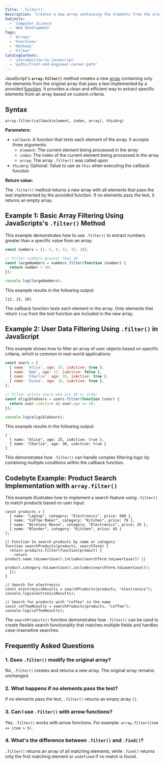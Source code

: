 ```yaml
---
Title: '.filter()'
Description: 'Creates a new array containing the elements from the original array that pass a test implemented by a provided function.'
Subjects:
  - 'Computer Science'
  - 'Web Development'
Tags:
  - 'Arrays'
  - 'Functions'
  - 'Methods'
  - 'Filter'
CatalogContent:
  - 'introduction-to-javascript'
  - 'paths/front-end-engineer-career-path'
---
```


JavaScript's **`array.filter()`** method creates a new [array](https://www.codecademy.com/resources/docs/javascript/arrays) containing only the elements from the original array that pass a test implemented by a provided [function](https://www.codecademy.com/resources/docs/javascript/functions). It provides a clean and efficient way to extract specific elements from an array based on custom criteria.

## Syntax

```pseudo
array.filter(callback(element, index, array), thisArg)
```

**Parameters:**

- `callback`: A function that tests each element of the array. It accepts three arguments:
  - `element`: The current element being processed in the array
  - `index`: The index of the current element being processed in the array
  - `array`: The array `.filter()` was called upon
- `thisArg`: Optional. Value to use as `this` when executing the callback function

**Return value:**

The `.filter()` method returns a new array with all elements that pass the test implemented by the provided function. If no elements pass the test, it returns an empty array.

## Example 1: Basic Array Filtering Using JavaScripts's `.filter()` Method

This example demonstrates how to use `.filter()` to extract numbers greater than a specific value from an array:

```js
const numbers = [1, 5, 8, 12, 15, 20];

// Filter numbers greater than 10
const largeNumbers = numbers.filter(function (number) {
  return number > 10;
});

console.log(largeNumbers);
```

This example results in the following output:

```shell
[12, 15, 20]
```

The callback function tests each element in the array. Only elements that return `true` from the test function are included in the new array.

## Example 2: User Data Filtering Using `.filter()` in JavaScript

This example shows how to filter an array of user objects based on specific criteria, which is common in real-world applications:

```js
const users = [
  { name: 'Alice', age: 25, isActive: true },
  { name: 'Bob', age: 17, isActive: false },
  { name: 'Charlie', age: 30, isActive: true },
  { name: 'Diana', age: 16, isActive: true },
];

// Filter active users who are 18 or older
const eligibleUsers = users.filter(function (user) {
  return user.isActive && user.age >= 18;
});

console.log(eligibleUsers);
```

This example results in the following output:

```shell
[
  { name: "Alice", age: 25, isActive: true },
  { name: "Charlie", age: 30, isActive: true }
]
```

This demonstrates how `.filter()` can handle complex filtering logic by combining multiple conditions within the callback function.

## Codebyte Example: Product Search Implementation with `array.filter()`

This example illustrates how to implement a search feature using `.filter()` to match products based on user input:

```codebyte/javascript
const products = [
  { name: "Laptop", category: "Electronics", price: 999 },
  { name: "Coffee Maker", category: "Kitchen", price: 79 },
  { name: "Wireless Mouse", category: "Electronics", price: 25 },
  { name: "Blender", category: "Kitchen", price: 45 }
];

// Function to search products by name or category
function searchProducts(products, searchTerm) {
  return products.filter(function(product) {
    return product.name.toLowerCase().includes(searchTerm.toLowerCase()) ||
           product.category.toLowerCase().includes(searchTerm.toLowerCase());
  });
}

// Search for electronics
const electronicsResults = searchProducts(products, "electronics");
console.log(electronicsResults);

// Search for products with "coffee" in the name
const coffeeResults = searchProducts(products, "coffee");
console.log(coffeeResults);
```

The `searchProducts()` function demonstrates how `.filter()` can be used to create flexible search functionality that matches multiple fields and handles case-insensitive searches.

## Frequently Asked Questions

### 1. Does `.filter()` modify the original array?

No, `.filter()` creates and returns a new array. The original array remains unchanged.

### 2. What happens if no elements pass the test?

If no elements pass the test, `.filter()` returns an empty array `[]`.

### 3. Can I use `.filter()` with arrow functions?

Yes, `.filter()` works with arrow functions. For example: `array.filter(item => item > 5)`.

### 4. What's the difference between `.filter()` and `.find()`?

`.filter()` returns an array of all matching elements, while `.find()` returns only the first matching element or `undefined` if no match is found.

